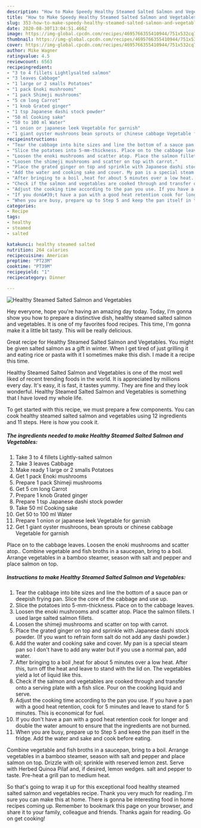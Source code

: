 ```yaml
---
description: "How to Make Speedy Healthy Steamed Salted Salmon and Vegetables"
title: "How to Make Speedy Healthy Steamed Salted Salmon and Vegetables"
slug: 353-how-to-make-speedy-healthy-steamed-salted-salmon-and-vegetables
date: 2020-08-30T13:04:51.466Z
image: https://img-global.cpcdn.com/recipes/4695766355410944/751x532cq70/healthy-steamed-salted-salmon-and-vegetables-recipe-main-photo.jpg
thumbnail: https://img-global.cpcdn.com/recipes/4695766355410944/751x532cq70/healthy-steamed-salted-salmon-and-vegetables-recipe-main-photo.jpg
cover: https://img-global.cpcdn.com/recipes/4695766355410944/751x532cq70/healthy-steamed-salted-salmon-and-vegetables-recipe-main-photo.jpg
author: Mike Wagner
ratingvalue: 4.5
reviewcount: 6563
recipeingredient:
- "3 to 4 fillets Lightlysalted salmon"
- "3 leaves Cabbage"
- "1 large or 2 smalls Potatoes"
- "1 pack Enoki mushrooms"
- "1 pack Shimeji mushrooms"
- "5 cm long Carrot"
- "1 knob Grated ginger"
- "1 tsp Japanese dashi stock powder"
- "50 ml Cooking sake"
- "50 to 100 ml Water"
- "1 onion or japanese leek Vegetable for garnish"
- "1 giant oyster mushroons bean sprouts or chinese cabbage Vegetable for garnish"
recipeinstructions:
- "Tear the cabbage into bite sizes and line the bottom of a sauce pan or deepish frying pan. Slice the core of the cabbage and use up."
- "Slice the potatoes into 5-mm-thickness. Place on to the cabbage leaves."
- "Loosen the enoki mushrooms and scatter atop. Place the salmon fillets. I used large salted salmon fillets."
- "Loosen the shimeji mushrooms and scatter on top with carrot."
- "Place the grated ginger on top and sprinkle with Japanese dashi stock powder. (If you want to refrain form salt do not add any dashi powder.)"
- "Add the water and cooking sake and cover. My pan is a special steam pan so I don&#39;t have to add any water but if you use a normal pan, add water."
- "After bringing to a boil ,heat for about 5 minutes over a low heat. After this, turn off the heat and leave to stand with the lid on. The vegetables yield a lot of liquid like this."
- "Check if the salmon and vegetables are cooked through and transfer onto a serving plate with a fish slice. Pour on the cooking liquid and serve."
- "Adjust the cooking time according to the pan you use. If you have a pan with a good heat retention, cook for 5 minutes and leave to stand for 5 minutes. This is economical for fuel."
- "If you don&#39;t have a pan with a good heat retention cook for longer and double the water amount to ensure that the ingredients are not burned."
- "When you are busy, prepare up to Step 5 and keep the pan itself in the fridge. Add the water and sake and cook before eating."
categories:
- Recipe
tags:
- healthy
- steamed
- salted

katakunci: healthy steamed salted 
nutrition: 264 calories
recipecuisine: American
preptime: "PT23M"
cooktime: "PT39M"
recipeyield: "1"
recipecategory: Dinner

---
```



![Healthy Steamed Salted Salmon and Vegetables](https://img-global.cpcdn.com/recipes/4695766355410944/751x532cq70/healthy-steamed-salted-salmon-and-vegetables-recipe-main-photo.jpg)

Hey everyone, hope you're having an amazing day today. Today, I'm gonna show you how to prepare a distinctive dish, healthy steamed salted salmon and vegetables. It is one of my favorites food recipes. This time, I'm gonna make it a little bit tasty. This will be really delicious.

Great recipe for Healthy Steamed Salted Salmon and Vegetables. You might be given salted salmon as a gift in winter. When I get tired of just grilling it and eating rice or pasta with it I sometimes make this dish. I made it a recipe this time.

Healthy Steamed Salted Salmon and Vegetables is one of the most well liked of recent trending foods in the world. It is appreciated by millions every day. It's easy, it is fast, it tastes yummy. They are fine and they look wonderful. Healthy Steamed Salted Salmon and Vegetables is something that I have loved my whole life.


To get started with this recipe, we must prepare a few components. You can cook healthy steamed salted salmon and vegetables using 12 ingredients and 11 steps. Here is how you cook it.

<!--inarticleads1-->

##### The ingredients needed to make Healthy Steamed Salted Salmon and Vegetables:

1. Take 3 to 4 fillets Lightly-salted salmon
1. Take 3 leaves Cabbage
1. Make ready 1 large or 2 smalls Potatoes
1. Get 1 pack Enoki mushrooms
1. Prepare 1 pack Shimeji mushrooms
1. Get 5 cm long Carrot
1. Prepare 1 knob Grated ginger
1. Prepare 1 tsp Japanese dashi stock powder
1. Take 50 ml Cooking sake
1. Get 50 to 100 ml Water
1. Prepare 1 onion or japanese leek Vegetable for garnish
1. Get 1 giant oyster mushroons, bean sprouts or chinese cabbage Vegetable for garnish


Place on to the cabbage leaves. Loosen the enoki mushrooms and scatter atop.. Combine vegetable and fish broths in a saucepan, bring to a boil. Arrange vegetables in a bamboo steamer, season with salt and pepper and place salmon on top. 

<!--inarticleads2-->

##### Instructions to make Healthy Steamed Salted Salmon and Vegetables:

1. Tear the cabbage into bite sizes and line the bottom of a sauce pan or deepish frying pan. Slice the core of the cabbage and use up.
1. Slice the potatoes into 5-mm-thickness. Place on to the cabbage leaves.
1. Loosen the enoki mushrooms and scatter atop. Place the salmon fillets. I used large salted salmon fillets.
1. Loosen the shimeji mushrooms and scatter on top with carrot.
1. Place the grated ginger on top and sprinkle with Japanese dashi stock powder. (If you want to refrain form salt do not add any dashi powder.)
1. Add the water and cooking sake and cover. My pan is a special steam pan so I don&#39;t have to add any water but if you use a normal pan, add water.
1. After bringing to a boil ,heat for about 5 minutes over a low heat. After this, turn off the heat and leave to stand with the lid on. The vegetables yield a lot of liquid like this.
1. Check if the salmon and vegetables are cooked through and transfer onto a serving plate with a fish slice. Pour on the cooking liquid and serve.
1. Adjust the cooking time according to the pan you use. If you have a pan with a good heat retention, cook for 5 minutes and leave to stand for 5 minutes. This is economical for fuel.
1. If you don&#39;t have a pan with a good heat retention cook for longer and double the water amount to ensure that the ingredients are not burned.
1. When you are busy, prepare up to Step 5 and keep the pan itself in the fridge. Add the water and sake and cook before eating.


Combine vegetable and fish broths in a saucepan, bring to a boil. Arrange vegetables in a bamboo steamer, season with salt and pepper and place salmon on top. Drizzle with oil; sprinkle with reserved lemon zest. Serve with Herbed Quinoa Pilaf and, if desired, lemon wedges. salt and pepper to taste. Pre-heat a grill pan to medium heat. 

So that's going to wrap it up for this exceptional food healthy steamed salted salmon and vegetables recipe. Thank you very much for reading. I'm sure you can make this at home. There is gonna be interesting food in home recipes coming up. Remember to bookmark this page on your browser, and share it to your family, colleague and friends. Thanks again for reading. Go on get cooking!
